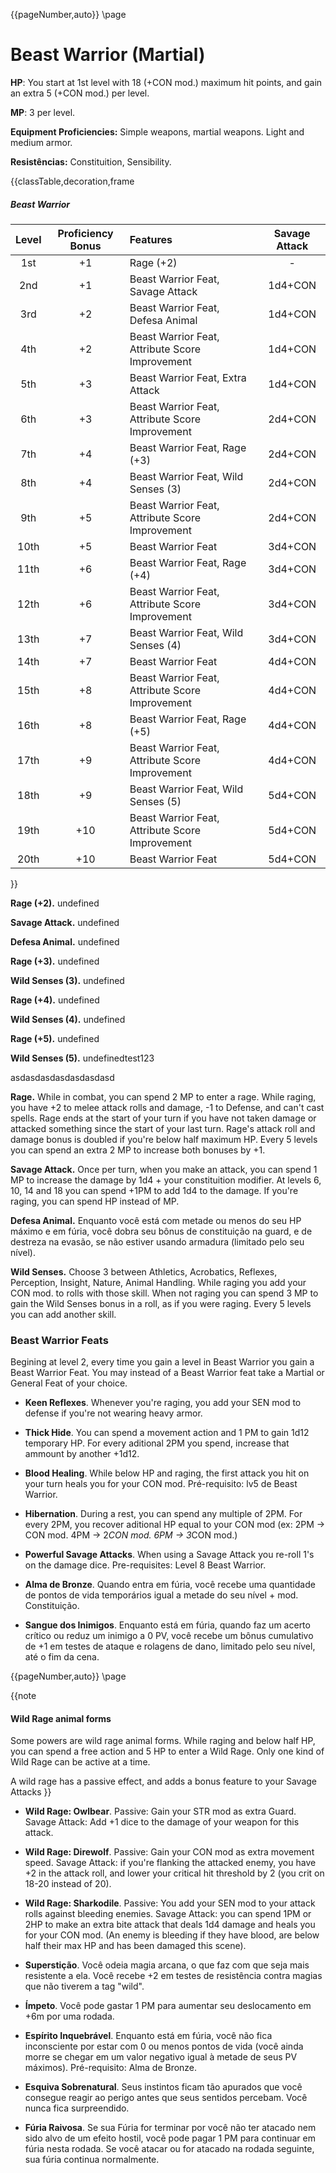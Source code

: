 {{pageNumber,auto}}
\page
# Beast Warrior (Martial)

<style>.page#p1:after{ display:none; }</style>
**HP**: You start at 1st level with 18 (+CON mod.) maximum hit points, and gain an extra 5 (+CON mod.) per level.

**MP**: 3 per level.

**Equipment Proficiencies:** Simple weapons, martial weapons. Light and medium armor.

**Resistências:** Constituition, Sensibility.

{{classTable,decoration,frame
##### Beast Warrior
| Level | Proficiency Bonus | Features |Savage Attack | 
| :---: | :---------------: | :------- | :----: |
| 1st | +1 | Rage (+2) | - |
| 2nd | +1 | Beast Warrior Feat, Savage Attack | 1d4+CON |
| 3rd | +2 | Beast Warrior Feat, Defesa Animal | 1d4+CON |
| 4th | +2 | Beast Warrior Feat, Attribute Score Improvement | 1d4+CON |
| 5th | +3 | Beast Warrior Feat, Extra Attack | 1d4+CON |
| 6th | +3 | Beast Warrior Feat, Attribute Score Improvement | 2d4+CON |
| 7th | +4 | Beast Warrior Feat, Rage (+3) | 2d4+CON |
| 8th | +4 | Beast Warrior Feat, Wild Senses (3) | 2d4+CON |
| 9th | +5 | Beast Warrior Feat, Attribute Score Improvement | 2d4+CON |
| 10th | +5 | Beast Warrior Feat | 3d4+CON |
| 11th | +6 | Beast Warrior Feat, Rage (+4) | 3d4+CON |
| 12th | +6 | Beast Warrior Feat, Attribute Score Improvement | 3d4+CON |
| 13th | +7 | Beast Warrior Feat, Wild Senses (4) | 3d4+CON |
| 14th | +7 | Beast Warrior Feat | 4d4+CON |
| 15th | +8 | Beast Warrior Feat, Attribute Score Improvement | 4d4+CON |
| 16th | +8 | Beast Warrior Feat, Rage (+5) | 4d4+CON |
| 17th | +9 | Beast Warrior Feat, Attribute Score Improvement | 4d4+CON |
| 18th | +9 | Beast Warrior Feat, Wild Senses (5) | 5d4+CON |
| 19th | +10 | Beast Warrior Feat, Attribute Score Improvement | 5d4+CON |
| 20th | +10 | Beast Warrior Feat | 5d4+CON |
}}


**Rage (+2).** undefined

**Savage Attack.** undefined

**Defesa Animal.** undefined

**Rage (+3).** undefined

**Wild Senses (3).** undefined

**Rage (+4).** undefined

**Wild Senses (4).** undefined

**Rage (+5).** undefined

**Wild Senses (5).** undefinedtest123

asdasdasdasdasdasdasd

**Rage.** While in combat, you can spend 2 MP to enter a rage. While raging, you have +2 to melee attack rolls and damage, -1 to Defense, and can't cast spells. Rage ends at the start of your turn if you have not taken damage or attacked something since the start of your last turn. Rage's attack roll and damage bonus is doubled if you're below half maximum HP. Every 5 levels you can spend an extra 2 MP to increase both bonuses by +1.

**Savage Attack.** Once per turn, when you make an attack, you can spend 1 MP to increase the damage by 1d4 + your constituition modifier. At levels 6, 10, 14 and 18 you can spend +1PM to add 1d4 to the damage. If you're raging, you can spend HP instead of MP.

**Defesa Animal.** Enquanto você está com metade ou menos do seu HP máximo e em fúria, você dobra seu bônus de constituição na guard, e de destreza na evasão, se não estiver usando armadura (limitado pelo seu nível).

**Wild Senses.** Choose 3 between Athletics, Acrobatics, Reflexes, Perception, Insight, Nature, Animal Handling. While raging you add your CON mod. to rolls with those skill. When not raging you can spend 3 MP to gain the Wild Senses bonus in a roll, as if you were raging. Every 5 levels you can add another skill.

### Beast Warrior Feats

Begining at level 2, every time you gain a level in Beast Warrior you gain a Beast Warrior Feat. You may instead of a Beast Warrior feat take a Martial or General Feat of your choice.

- **Keen Reflexes**. Whenever you're raging, you add your SEN mod to defense if you're not wearing heavy armor.

- **Thick Hide**. You can spend a movement action and 1 PM to gain 1d12 temporary HP. For every aditional 2PM you spend, increase that ammount by another +1d12.

- **Blood Healing**. While below HP and raging, the first attack you hit on your turn heals you for your CON mod. Pré-requisito: lv5 de Beast Warrior.

- **Hibernation**. During a rest, you can spend any multiple of 2PM. For every 2PM, you recover aditional HP equal to your CON mod (ex: 2PM -> CON mod. 4PM -> 2*CON mod. 6PM -> 3*CON mod.)

- **Powerful Savage Attacks**. When using a Savage Attack you re-roll 1's on the damage dice. Pre-requisites: Level 8 Beast Warrior.

- **Alma de Bronze**. Quando entra em fúria, você recebe uma quantidade de pontos de vida temporários igual a metade do seu nível + mod. Constituição.

- **Sangue dos Inimigos**. Enquanto está em fúria, quando faz um acerto crítico ou reduz um inimigo a 0 PV, você recebe um bônus cumulativo de +1 em testes de ataque e rolagens de dano, limitado pelo seu nível, até o fim da cena.

{{pageNumber,auto}}
\page


{{note
#### Wild Rage animal forms

Some powers are wild rage animal forms. While raging and below half HP, you can spend a free action and 5 HP to enter a Wild Rage. Only one kind of Wild Rage can be active at a time.

A wild rage has a passive effect, and adds a bonus feature to your Savage Attacks
}}

- **Wild Rage: Owlbear**. Passive: Gain your STR mod as extra Guard. Savage Attack: Add +1 dice to the damage of your weapon for this attack.

- **Wild Rage: Direwolf**. Passive: Gain your CON mod as extra movement speed. Savage Attack: if you're flanking the attacked enemy, you have +2 in the attack roll, and lower your critical hit threshold by 2 (you crit on 18-20 instead of 20).

- **Wild Rage: Sharkodile**. Passive: You add your SEN mod to your attack rolls against bleeding enemies. Savage Attack: you can spend 1PM or 2HP to make an extra bite attack that deals 1d4 damage and heals you for your CON mod. (An enemy is bleeding if they have blood, are below half their max HP and has been damaged this scene).

- **Superstição**. Você odeia magia arcana, o que faz com que seja mais resistente a ela. Você recebe +2 em testes de resistência contra magias que não tiverem a tag "wild".

- **Ímpeto**. Você pode gastar 1 PM para aumentar seu deslocamento em +6m por uma rodada.

- **Espírito Inquebrável**. Enquanto está em fúria, você não fica inconsciente por estar com 0 ou menos pontos de vida (você ainda morre se chegar em um valor negativo igual à metade de seus PV máximos). Pré-requisito: Alma de Bronze.

- **Esquiva Sobrenatural**. Seus instintos ficam tão apurados que você consegue reagir ao perigo antes que seus sentidos percebam. Você nunca fica surpreendido.

- **Fúria Raivosa**. Se sua Fúria for terminar por você não ter atacado nem sido alvo de um efeito hostil, você pode pagar 1 PM para continuar em fúria nesta rodada. Se você atacar ou for atacado na rodada seguinte, sua fúria continua normalmente.
